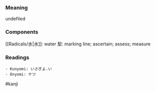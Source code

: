 ### Meaning

undefiled

### Components

[[Radicals/水|水]]: water 絜: marking line; ascertain; assess; measure

### Readings

```
- Kunyomi: いさぎよ.い
- Onyomi: ケツ
```

#kanji